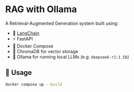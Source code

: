 # RAG with Ollama

A Retrieval-Augmented Generation system built using:

- 🧠 [LangChain](https://www.langchain.com/)
- ⚡ FastAPI
- 🐳 Docker Compose
- 🧱 ChromaDB for vector storage
- 🦙 Ollama for running local LLMs (e.g. `deepseek-r1:1.5b`)

## 🚀 Usage

```bash
docker compose up --build
```
